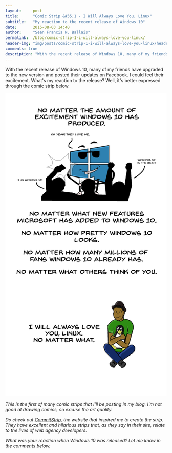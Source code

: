 ```yaml
---
layout:     post
title:      "Comic Strip &#35;1 - I Will Always Love You, Linux"
subtitle:   "My reaction to the recent release of Windows 10"
date:       2015-08-03 14:40
author:     "Sean Francis N. Ballais"
permalink:  /blog/comic-strip-1-i-will-always-love-you-linux/
header-img: "img/posts/comic-strip-1-i-will-always-love-you-linux/header.jpg"
comments: true
description: "With the recent release of Windows 10, many of my friends have upgraded to the new version and posted their updates on Facebook. I could feel their excitement. What's my reaction to the release? Well, it's better expressed through the comic strip below."
---
```


With the recent release of Windows 10, many of my friends have upgraded to the new version and posted their updates on Facebook. I could feel their excitement. What's my reaction to the release? Well, it's better expressed through the comic strip below.

![I will always love you, Linux](/static/img/posts/comic-strip-1-i-will-always-love-you-linux/comic-strip.png)

*This is the first of many comic strips that I'll be posting in my blog. I'm not good at drawing comics, so excuse the art quality.*

*Do check out [CommitStrip](http://www.commitstrip.com), the website that inspired me to create the strip. They have excellent and hilarious strips that, as they say in their site, relate to the lives of web agency developers.*

*What was your reaction when Windows 10 was released? Let me know in the comments below.*

